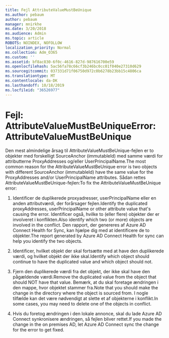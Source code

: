 ```yaml
---
title: Fejl AttributeValueMustBeUnique
ms.author: pebaum
author: pebaum
manager: mnirkhe
ms.date: 3/20/2018
ms.audience: Admin
ms.topic: article
ROBOTS: NOINDEX, NOFOLLOW
localization_priority: Normal
ms.collection: Adm_O365
ms.custom: ''
ms.assetid: bf8ac830-6f0c-4616-827d-987616700e59
ms.openlocfilehash: 5ac56fa78c66cf3b246bc0cc01f040e27310d629
ms.sourcegitcommit: 037331d71f06750d972c0b6278b23bb15c4806ca
ms.translationtype: MT
ms.contentlocale: da-DK
ms.lasthandoff: 10/18/2019
ms.locfileid: "36526977"
---
```

# <a name="error-attributevaluemustbeunique"></a><span data-ttu-id="3739c-102">Fejl: AttributeValueMustBeUnique</span><span class="sxs-lookup"><span data-stu-id="3739c-102">Error: AttributeValueMustBeUnique</span></span>

<span data-ttu-id="3739c-103">Den mest almindelige årsag til AttributeValueMustBeUnique-fejlen er to objekter med forskelligt SourceAnchor (immutableId) med samme værdi for attributterne ProxyAddresses og/eller UserPrincipalName.</span><span class="sxs-lookup"><span data-stu-id="3739c-103">The most common reason for the AttributeValueMustBeUnique error is two objects with different SourceAnchor (immutableId) have the same value for the ProxyAddresses and/or UserPrincipalName attributes.</span></span> <span data-ttu-id="3739c-104">Sådan rettes AttributeValueMustBeUnique-fejlen:</span><span class="sxs-lookup"><span data-stu-id="3739c-104">To fix the AttributeValueMustBeUnique error:</span></span>
  
1. <span data-ttu-id="3739c-105">Identificer de duplikerede proxyadresser, userPrincipalName eller en anden attributværdi, der forårsager fejlen.</span><span class="sxs-lookup"><span data-stu-id="3739c-105">Identify the duplicated proxyAddresses, userPrincipalName or other attribute value that's causing the error.</span></span> <span data-ttu-id="3739c-106">Identificer også, hvilke to (eller flere) objekter der er involveret i konflikten.</span><span class="sxs-lookup"><span data-stu-id="3739c-106">Also identify which two (or more) objects are involved in the conflict.</span></span> <span data-ttu-id="3739c-107">Den rapport, der genereres af Azure AD Connect Health for Sync, kan hjælpe dig med at identificere de to objekter.</span><span class="sxs-lookup"><span data-stu-id="3739c-107">The report generated by Azure AD Connect Health for sync can help you identify the two objects.</span></span>
    
2. <span data-ttu-id="3739c-108">Identificer, hvilket objekt der skal fortsætte med at have den duplikerede værdi, og hvilket objekt der ikke skal.</span><span class="sxs-lookup"><span data-stu-id="3739c-108">Identify which object should continue to have the duplicated value and which object should not.</span></span>
    
3. <span data-ttu-id="3739c-109">Fjern den duplikerede værdi fra det objekt, der ikke skal have den pågældende værdi.</span><span class="sxs-lookup"><span data-stu-id="3739c-109">Remove the duplicated value from the object that should NOT have that value.</span></span> <span data-ttu-id="3739c-110">Bemærk, at du skal foretage ændringen i den mappe, hvor objektet stammer fra.</span><span class="sxs-lookup"><span data-stu-id="3739c-110">Note that you should make the change in the directory where the object is sourced from.</span></span> <span data-ttu-id="3739c-111">I nogle tilfælde kan det være nødvendigt at slette et af objekterne i konflikt.</span><span class="sxs-lookup"><span data-stu-id="3739c-111">In some cases, you may need to delete one of the objects in conflict.</span></span>
    
4. <span data-ttu-id="3739c-112">Hvis du foretog ændringen i den lokale annonce, skal du lade Azure AD Connect synkronisere ændringen, så fejlen bliver rettet.</span><span class="sxs-lookup"><span data-stu-id="3739c-112">If you made the change in the on premises AD, let Azure AD Connect sync the change for the error to get fixed.</span></span>
    

